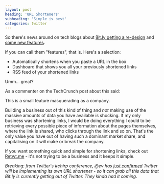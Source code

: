 ```yaml
---
layout: post
heading: 'URL Shorteners'
subheading: 'Simple is best'
categories: twitter
---
```


So there's news around on tech blogs about [Bit.ly getting a re-design](http://mashable.com/2010/04/13/new-bitly/) and [some new features](http://techcrunch.com/2010/04/13/bit-ly-3-4-billion-new-features/).

If you can call them "features", that is. Here's a selection:

* Automatically shortens when you paste a URL in the box
* Dashboard that shows you all your previously shortened links
* RSS feed of your shortened links

Umm... great?

As a commenter on the TechCrunch post about this said:

This is a small feature masquerading as a company.

Building a business out of this kind of thing and *not* making use of the massive amounts of data you have available is shocking. If my only business was shortening links, I would be doing everything I could to be retrieving every possible piece of information about the pages themselves, where the link is shared, who clicks through the link and so on. That's the only value you have out of having such a dominant market share, and capitalising on it will make or break the company.

If you want something quick and simple for shortening links, check out [Retwt.me](http://retwt.me/-/) - it's not trying to be a business and it keeps it simple.

*Breaking: from Twitter's #chirp conference, @ev has [just confirmed](http://techcrunch.com/2010/04/14/twitter-confirms-it-will-launch-its-own-link-shortener/) Twitter will be implementing its own URL shortener - so it can grab all this data that Bit.ly is currently getting out of Twitter. They kinda had it coming.*

